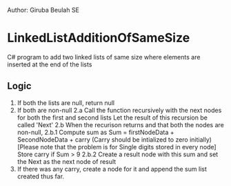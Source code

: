 Author: Giruba Beulah SE

# LinkedListAdditionOfSameSize
C# program to add two linked lists of same size where elements are inserted at the end of the lists

Logic
-----
1. If both the lists are null, return null
2. If both are non-null
   2.a Call the function recursively with the next nodes for both the first and second lists
       Let the result of this recursion be called 'Next'
   2.b When the recurison returns and that both the nodes are non-null,
       2.b.1 Compute sum as Sum = firstNodeData + SecondNodeData + carry (Carry should be intialized to zero initially)
       [Please note that the problem is for Single digits stored in every node]
       Store carry if Sum > 9
       2.b.2 Create a result node with this sum and set the Next as the next node of result
3. If there was any carry, create a node for it and append the sum list created thus far.
